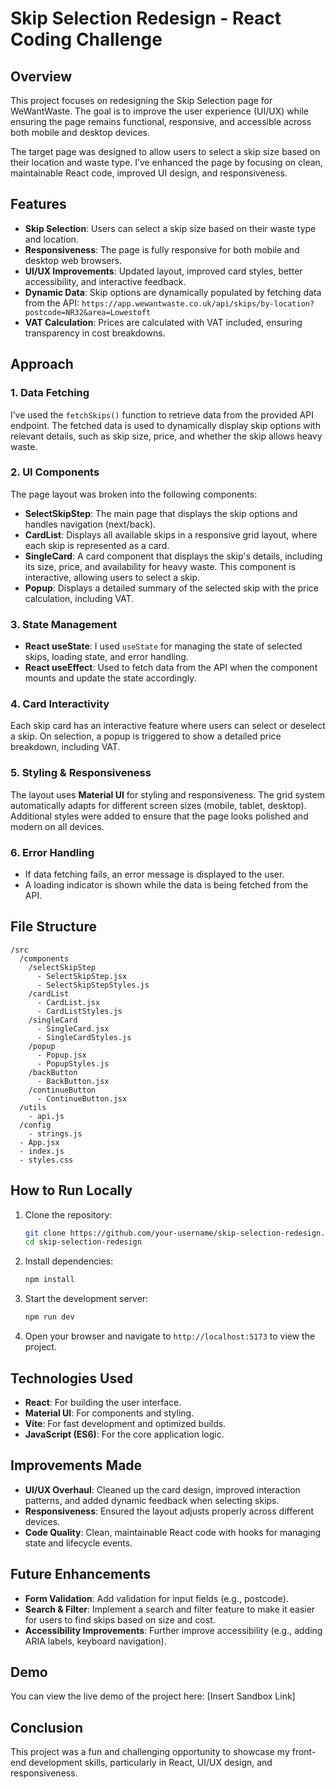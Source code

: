 # Skip Selection Redesign - React Coding Challenge

## Overview
This project focuses on redesigning the Skip Selection page for WeWantWaste. The goal is to improve the user experience (UI/UX) while ensuring the page remains functional, responsive, and accessible across both mobile and desktop devices. 

The target page was designed to allow users to select a skip size based on their location and waste type. I’ve enhanced the page by focusing on clean, maintainable React code, improved UI design, and responsiveness.

## Features
- **Skip Selection**: Users can select a skip size based on their waste type and location.
- **Responsiveness**: The page is fully responsive for both mobile and desktop web browsers.
- **UI/UX Improvements**: Updated layout, improved card styles, better accessibility, and interactive feedback.
- **Dynamic Data**: Skip options are dynamically populated by fetching data from the API: `https://app.wewantwaste.co.uk/api/skips/by-location?postcode=NR32&area=Lowestoft`
- **VAT Calculation**: Prices are calculated with VAT included, ensuring transparency in cost breakdowns.

## Approach

### 1. **Data Fetching**
I’ve used the `fetchSkips()` function to retrieve data from the provided API endpoint. The fetched data is used to dynamically display skip options with relevant details, such as skip size, price, and whether the skip allows heavy waste.

### 2. **UI Components**
The page layout was broken into the following components:
- **SelectSkipStep**: The main page that displays the skip options and handles navigation (next/back).
- **CardList**: Displays all available skips in a responsive grid layout, where each skip is represented as a card.
- **SingleCard**: A card component that displays the skip's details, including its size, price, and availability for heavy waste. This component is interactive, allowing users to select a skip.
- **Popup**: Displays a detailed summary of the selected skip with the price calculation, including VAT.

### 3. **State Management**
- **React useState**: I used `useState` for managing the state of selected skips, loading state, and error handling.
- **React useEffect**: Used to fetch data from the API when the component mounts and update the state accordingly.
  
### 4. **Card Interactivity**
Each skip card has an interactive feature where users can select or deselect a skip. On selection, a popup is triggered to show a detailed price breakdown, including VAT.

### 5. **Styling & Responsiveness**
The layout uses **Material UI** for styling and responsiveness. The grid system automatically adapts for different screen sizes (mobile, tablet, desktop). Additional styles were added to ensure that the page looks polished and modern on all devices.

### 6. **Error Handling**
- If data fetching fails, an error message is displayed to the user.
- A loading indicator is shown while the data is being fetched from the API.

## File Structure

```
/src
  /components
    /selectSkipStep
      - SelectSkipStep.jsx
      - SelectSkipStepStyles.js
    /cardList
      - CardList.jsx
      - CardListStyles.js
    /singleCard
      - SingleCard.jsx
      - SingleCardStyles.js
    /popup
      - Popup.jsx
      - PopupStyles.js
    /backButton
      - BackButton.jsx
    /continueButton
      - ContinueButton.jsx
  /utils
    - api.js
  /config
    - strings.js
  - App.jsx
  - index.js
  - styles.css
```

## How to Run Locally

1. Clone the repository:
   ```bash
   git clone https://github.com/your-username/skip-selection-redesign.git
   cd skip-selection-redesign
   ```

2. Install dependencies:
   ```bash
   npm install
   ```

3. Start the development server:
   ```bash
   npm run dev
   ```

4. Open your browser and navigate to `http://localhost:5173` to view the project.

## Technologies Used
- **React**: For building the user interface.
- **Material UI**: For components and styling.
- **Vite**: For fast development and optimized builds.
- **JavaScript (ES6)**: For the core application logic.

## Improvements Made
- **UI/UX Overhaul**: Cleaned up the card design, improved interaction patterns, and added dynamic feedback when selecting skips.
- **Responsiveness**: Ensured the layout adjusts properly across different devices.
- **Code Quality**: Clean, maintainable React code with hooks for managing state and lifecycle events.

## Future Enhancements
- **Form Validation**: Add validation for input fields (e.g., postcode).
- **Search & Filter**: Implement a search and filter feature to make it easier for users to find skips based on size and cost.
- **Accessibility Improvements**: Further improve accessibility (e.g., adding ARIA labels, keyboard navigation).

## Demo

You can view the live demo of the project here: [Insert Sandbox Link]

## Conclusion
This project was a fun and challenging opportunity to showcase my front-end development skills, particularly in React, UI/UX design, and responsiveness.
